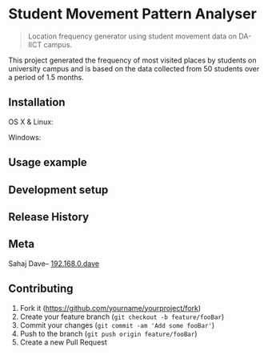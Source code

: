 # Student Movement Pattern Analyser
> Location frequency generator using student movement data on DA-IICT campus.


This project generated the frequency of most visited places by students on university campus and is based on the data collected from 50 students over a period of 1.5 months. 

## Installation

OS X & Linux:


Windows:

## Usage example


## Development setup


## Release History


## Meta

Sahaj Dave– [192.168.0.dave](https://fb.me/) 

## Contributing

1. Fork it (<https://github.com/yourname/yourproject/fork>)
2. Create your feature branch (`git checkout -b feature/fooBar`)
3. Commit your changes (`git commit -am 'Add some fooBar'`)
4. Push to the branch (`git push origin feature/fooBar`)
5. Create a new Pull Request

